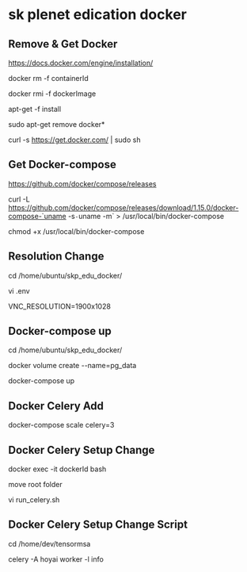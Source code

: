 
# sk plenet edication docker

## Remove & Get Docker
https://docs.docker.com/engine/installation/

docker rm -f containerId

docker rmi -f dockerImage

apt-get -f install

sudo apt-get remove docker*

curl -s https://get.docker.com/ | sudo sh


## Get Docker-compose
https://github.com/docker/compose/releases

curl -L https://github.com/docker/compose/releases/download/1.15.0/docker-compose-`uname -s`-`uname -m` > /usr/local/bin/docker-compose

chmod +x /usr/local/bin/docker-compose


## Resolution Change
cd /home/ubuntu/skp_edu_docker/

vi .env 

VNC_RESOLUTION=1900x1028


## Docker-compose up
cd /home/ubuntu/skp_edu_docker/

docker volume create --name=pg_data

docker-compose up


## Docker Celery Add
docker-compose scale celery=3


## Docker Celery Setup Change
docker exec -it dockerId bash

move root folder

vi run_celery.sh

## Docker Celery Setup Change Script
cd /home/dev/tensormsa

celery -A hoyai worker -l info
